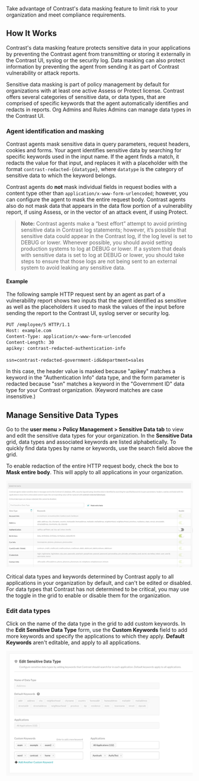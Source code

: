<!--
title: "Sensitive Data Masking"
description: "How to manage sensitive data masking"
tags: "admin policy management sensitive data masking"
-->

Take advantage of Contrast's data masking feature to limit risk to your organization and meet compliance requirements.  

## How It Works

Contrast's data masking feature protects sensitive data in your applications by preventing the Contrast agent from transmitting or storing it externally in the Contrast UI, syslog or the security log. Data masking can also protect information by preventing the agent from sending it as part of Contrast vulnerability or attack reports. 

Sensitive data masking is part of policy management by default for organizations with at least one active Assess or Protect license. Contrast offers several categories of sensitive data, or data types, that are comprised of specific keywords that the agent automatically identifies and redacts in reports. Org Admins and Rules Admins can manage data types in the Contrast UI. 

### Agent identification and masking

Contrast agents mask sensitive data in query parameters, request headers, cookies and forms. Your agent identifies sensitive data by searching for specific keywords used in the input name. If the agent finds a match, it redacts the value for that input, and replaces it with a placeholder with the format `contrast-redacted-{datatype}`, where `datatype` is the category of sensitive data to which the keyword belongs.

Contrast agents do **not** mask individual fields in request bodies with a content type other than `application/x-www-form-urlencoded`; however, you can configure the agent to mask the entire request body. Contrast agents also do not mask data that appears in the data flow portion of a vulnerability report, if using Assess, or in the vector of an attack event, if using Protect. 

> **Note:** Contrast agents make a “best effort” attempt to avoid printing sensitive data in Contrast log statements; however, it’s possible that sensitive data could appear in the Contrast log, if the log level is set to DEBUG or lower. Whenever possible, you should avoid setting production systems to log at DEBUG or lower. If a system that deals with sensitive data is set to log at DEBUG or lower, you should take steps to ensure that those logs are not being sent to an external system to avoid leaking any sensitive data. 

#### Example

The following sample HTTP request sent by an agent as part of a vulnerability report shows two inputs that the agent identified as sensitive as well as the placeholders it used to mask the values of the input before sending the report to the Contrast UI, syslog server or security log. 
 
```
PUT /employee/5 HTTP/1.1 
Host: example.com 
Content-Type: application/x-www-form-urlencoded 
Content-Length: 30 
apikey: contrast-redacted-authentication-info 

ssn=contrast-redacted-government-id&department=sales 

``` 

In this case, the header value is masked because "apikey" matches a keyword in the "Authentication Info" data type, and the form parameter is redacted because "ssn" matches a keyword in the "Government ID" data type for your Contrast organization. (Keyword matches are case insensitive.)

## Manage Sensitive Data Types

Go to the **user menu > Policy Management > Sensitive Data tab** to view and edit the sensitive data types for your organization. In the **Sensitive Data** grid, data types and associated keywords are listed alphabetically. To quickly find data types by name or keywords, use the search field above the grid. 

To enable redaction of the entire HTTP request body, check the box to **Mask entire body**. This will apply to all applications in your organization.

<a href="assets/images/Sensitive-data-grid.png" rel="lightbox" title="View sensitive data types and keywords in the grid"><img class="thumbnail" src="assets/images/Sensitive-data-grid.png"/></a>

Critical data types and keywords determined by Contrast apply to all applications in your organization by default, and can't be edited or disabled. For data types that Contrast has not determined to be critical, you may use the toggle in the grid to enable or disable them for the organization.

### Edit data types

Click on the name of the data type in the grid to add custom keywords. In the **Edit Sensitive Data Type** form, use the **Custom Keywords** field to add more keywords and specify the applications to which they apply. **Default Keywords** aren't editable, and apply to all applications. 

<a href="assets/images/Sensitive-data-edit.png" rel="lightbox" title="Add customized keywords to a critical sensitive data type"><img class="thumbnail" src="assets/images/Sensitive-data-edit.png"/></a>


